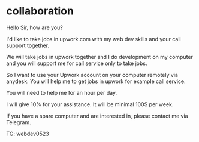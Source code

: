 # collaboration

Hello Sir, how are you?

I'd like to take jobs in upwork.com with my web dev skills and your call support together.

We will take jobs in upwork together and I do development on my computer and you will support me for call service only to take jobs.

So I want to use your Upwork account on your computer remotely via anydesk. You will help me to get jobs in upwork for example call service.

You will need to help me for an hour per day.

I will give 10% for your assistance. It will be minimal 100$ per week.

If you have a spare computer and are interested in, please contact me via Telegram.

TG: webdev0523
